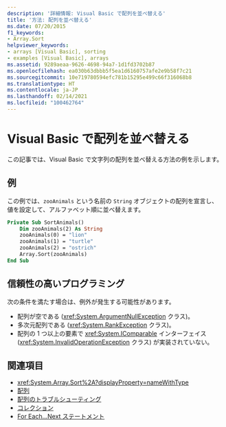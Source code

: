 ```yaml
---
description: '詳細情報: Visual Basic で配列を並べ替える'
title: '方法: 配列を並べ替える'
ms.date: 07/20/2015
f1_keywords:
- Array.Sort
helpviewer_keywords:
- arrays [Visual Basic], sorting
- examples [Visual Basic], arrays
ms.assetid: 9289aeaa-9626-4698-94a7-1d1fd3702b87
ms.openlocfilehash: ea030b63dbbb5f5ea1d6160757afe2e9b58f7c21
ms.sourcegitcommit: 10e719780594efc781b15295e499c66f316068b8
ms.translationtype: HT
ms.contentlocale: ja-JP
ms.lasthandoff: 02/14/2021
ms.locfileid: "100462764"
---
```

# <a name="how-to-sort-an-array-in-visual-basic"></a>Visual Basic で配列を並べ替える

この記事では、Visual Basic で文字列の配列を並べ替える方法の例を示します。

## <a name="example"></a>例

この例では、`zooAnimals` という名前の `String` オブジェクトの配列を宣言し、値を設定して、アルファベット順に並べ替えます。
  
```vb
Private Sub SortAnimals()
    Dim zooAnimals(2) As String
    zooAnimals(0) = "lion"
    zooAnimals(1) = "turtle"
    zooAnimals(2) = "ostrich"
    Array.Sort(zooAnimals)
End Sub
```

## <a name="robust-programming"></a>信頼性の高いプログラミング

次の条件を満たす場合は、例外が発生する可能性があります。

- 配列が空である (<xref:System.ArgumentNullException> クラス)。
- 多次元配列である (<xref:System.RankException> クラス)。
- 配列の 1 つ以上の要素で <xref:System.IComparable> インターフェイス (<xref:System.InvalidOperationException> クラス) が実装されていない。

## <a name="see-also"></a>関連項目

- <xref:System.Array.Sort%2A?displayProperty=nameWithType>
- [配列](index.md)
- [配列のトラブルシューティング](troubleshooting-arrays.md)
- [コレクション](../../concepts/collections.md)
- [For Each...Next ステートメント](../../../language-reference/statements/for-each-next-statement.md)
